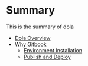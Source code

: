 # Summary

This is the summary of dola

<!--* [Overview](Home.md)-->
* [Dola Overview](README.md)
* [Why Gitbook](ch01/index.md)
  * [Environment Installation](ch01/sec01.md)
  * [Publish and Deploy](ch01/sec02.md)

